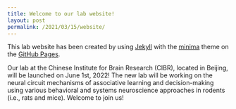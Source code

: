```yaml
---
title: Welcome to our lab website!
layout: post
permalink: /2021/03/15/website/
---
```


This lab website has been created by using [Jekyll](https://jekyllrb.com/) with the [minima](https://github.com/jekyll/minima) theme on the [GitHub Pages](https://pages.github.com/).

Our lab at the Chinese Institute for Brain Research (CIBR), located in Beijing, will be launched on June 1st, 2022! The new lab will be working on the neural circuit mechanisms of associative learning and decision-making using various behavioral and systems neuroscience approaches in rodents (i.e., rats and mice). Welcome to join us!
